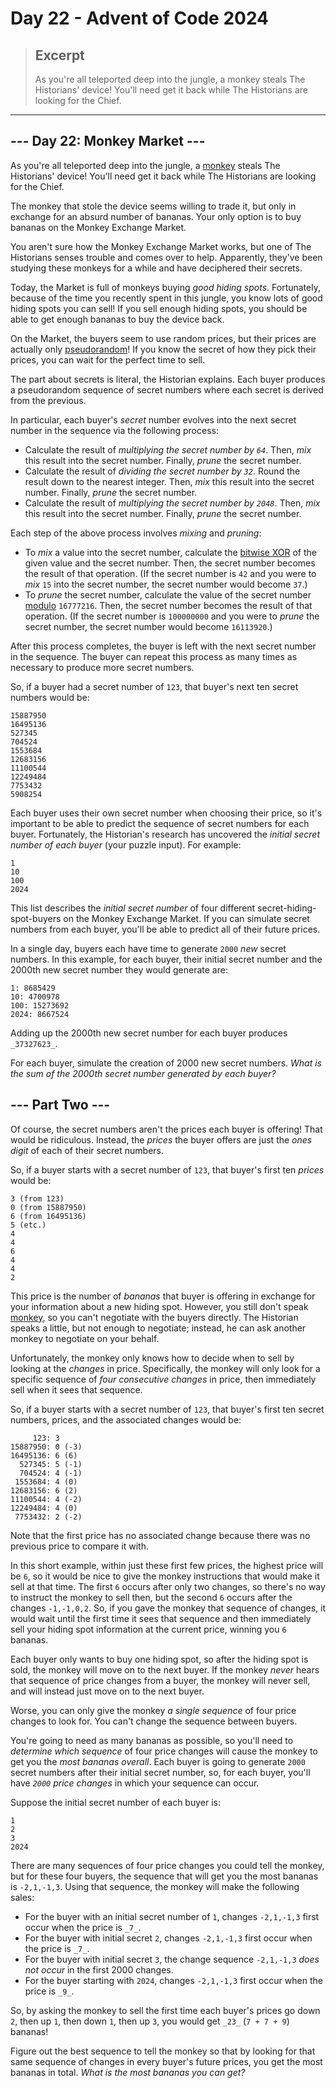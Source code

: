 # Day 22 - Advent of Code 2024

> ## Excerpt
> As you're all teleported deep into the jungle, a monkey steals The Historians' device! You'll need get it back while
> The Historians are looking for the Chief.

---

## \--- Day 22: Monkey Market ---

As you're all teleported deep into the jungle, a [monkey](https://adventofcode.com/2022/day/11) steals The Historians'
device! You'll need get it back while The Historians are looking for the Chief.

The monkey that stole the device seems willing to trade it, but only in exchange for an absurd number of bananas. Your
only option is to buy bananas on the Monkey Exchange Market.

You aren't sure how the Monkey Exchange Market works, but one of The Historians senses trouble and comes over to help.
Apparently, they've been studying these monkeys for a while and have deciphered their secrets.

Today, the Market is full of monkeys buying _good hiding spots_. Fortunately, because of the time you recently spent in
this jungle, you know lots of good hiding spots you can sell! If you sell enough hiding spots, you should be able to get
enough bananas to buy the device back.

On the Market, the buyers seem to use random prices, but their prices are actually
only [pseudorandom](https://en.wikipedia.org/wiki/Pseudorandom_number_generator)! If you know the secret of how they
pick their prices, you can wait for the perfect time to sell.

The part about secrets is literal, the Historian explains. Each buyer produces a pseudorandom sequence of secret numbers
where each secret is derived from the previous.

In particular, each buyer's _secret_ number evolves into the next secret number in the sequence via the following
process:

- Calculate the result of _multiplying the secret number by `64`_. Then, _mix_ this result into the secret number.
  Finally, _prune_ the secret number.
- Calculate the result of _dividing the secret number by `32`_. Round the result down to the nearest integer. Then,
  _mix_ this result into the secret number. Finally, _prune_ the secret number.
- Calculate the result of _multiplying the secret number by `2048`_. Then, _mix_ this result into the secret number.
  Finally, _prune_ the secret number.

Each step of the above process involves _mixing_ and _pruning_:

- To _mix_ a value into the secret number, calculate
  the [bitwise XOR](https://en.wikipedia.org/wiki/Bitwise_operation#XOR) of the given value and the secret number. Then,
  the secret number becomes the result of that operation. (If the secret number is `42` and you were to _mix_ `15` into
  the secret number, the secret number would become `37`.)
- To _prune_ the secret number, calculate the value of the secret number [modulo](https://en.wikipedia.org/wiki/Modulo)
  `16777216`. Then, the secret number becomes the result of that operation. (If the secret number is `100000000` and you
  were to _prune_ the secret number, the secret number would become `16113920`.)

After this process completes, the buyer is left with the next secret number in the sequence. The buyer can repeat this
process as many times as necessary to produce more secret numbers.

So, if a buyer had a secret number of `123`, that buyer's next ten secret numbers would be:

```
15887950
16495136
527345
704524
1553684
12683156
11100544
12249484
7753432
5908254
```

Each buyer uses their own secret number when choosing their price, so it's important to be able to predict the sequence
of secret numbers for each buyer. Fortunately, the Historian's research has uncovered the _initial secret number of each
buyer_ (your puzzle input). For example:

```
1
10
100
2024
```

This list describes the _initial secret number_ of four different secret-hiding-spot-buyers on the Monkey Exchange
Market. If you can simulate secret numbers from each buyer, you'll be able to predict all of their future prices.

In a single day, buyers each have time to generate `2000` _new_ secret numbers. In this example, for each buyer, their
initial secret number and the 2000th new secret number they would generate are:

```
1: 8685429
10: 4700978
100: 15273692
2024: 8667524
```

Adding up the 2000th new secret number for each buyer produces `_37327623_`.

For each buyer, simulate the creation of 2000 new secret numbers. _What is the sum of the 2000th secret number generated
by each buyer?_

## \--- Part Two ---

Of course, the secret numbers aren't the prices each buyer is offering! That would be ridiculous. Instead, the _prices_
the buyer offers are just the _ones digit_ of each of their secret numbers.

So, if a buyer starts with a secret number of `123`, that buyer's first ten _prices_ would be:

```
3 (from 123)
0 (from 15887950)
6 (from 16495136)
5 (etc.)
4
4
6
4
4
2
```

This price is the number of _bananas_ that buyer is offering in exchange for your information about a new hiding spot.
However, you still don't speak [monkey](https://adventofcode.com/2022/day/21), so you can't negotiate with the buyers
directly. The Historian speaks a little, but not enough to negotiate; instead, he can ask another monkey to negotiate on
your behalf.

Unfortunately, the monkey only knows how to decide when to sell by looking at the _changes_ in price. Specifically, the
monkey will only look for a specific sequence of _four consecutive changes_ in price, then immediately sell when it sees
that sequence.

So, if a buyer starts with a secret number of `123`, that buyer's first ten secret numbers, prices, and the associated
changes would be:

```
     123: 3
15887950: 0 (-3)
16495136: 6 (6)
  527345: 5 (-1)
  704524: 4 (-1)
 1553684: 4 (0)
12683156: 6 (2)
11100544: 4 (-2)
12249484: 4 (0)
 7753432: 2 (-2)
```

Note that the first price has no associated change because there was no previous price to compare it with.

In this short example, within just these first few prices, the highest price will be `6`, so it would be nice to give
the monkey instructions that would make it sell at that time. The first `6` occurs after only two changes, so there's no
way to instruct the monkey to sell then, but the second `6` occurs after the changes `-1,-1,0,2`. So, if you gave the
monkey that sequence of changes, it would wait until the first time it sees that sequence and then immediately sell your
hiding spot information at the current price, winning you `6` bananas.

Each buyer only wants to buy one hiding spot, so after the hiding spot is sold, the monkey will move on to the next
buyer. If the monkey _never_ hears that sequence of price changes from a buyer, the monkey will never sell, and will
instead just move on to the next buyer.

Worse, you can only give the monkey _a single sequence_ of four price changes to look for. You can't change the sequence
between buyers.

You're going to need as many bananas as possible, so you'll need to _determine which sequence_ of four price changes
will cause the monkey to get you the _most bananas overall_. Each buyer is going to generate `2000` secret numbers after
their initial secret number, so, for each buyer, you'll have _`2000` price changes_ in which your sequence can occur.

Suppose the initial secret number of each buyer is:

```
1
2
3
2024
```

There are many sequences of four price changes you could tell the monkey, but for these four buyers, the sequence that
will get you the most bananas is `-2,1,-1,3`. Using that sequence, the monkey will make the following sales:

- For the buyer with an initial secret number of `1`, changes `-2,1,-1,3` first occur when the price is `_7_`.
- For the buyer with initial secret `2`, changes `-2,1,-1,3` first occur when the price is `_7_`.
- For the buyer with initial secret `3`, the change sequence `-2,1,-1,3` _does not occur_ in the first 2000 changes.
- For the buyer starting with `2024`, changes `-2,1,-1,3` first occur when the price is `_9_`.

So, by asking the monkey to sell the first time each buyer's prices go down `2`, then up `1`, then down `1`, then up
`3`, you would get `_23_` (`7 + 7 + 9`) bananas!

Figure out the best sequence to tell the monkey so that by looking for that same sequence of changes in every buyer's
future prices, you get the most bananas in total. _What is the most bananas you can get?_
